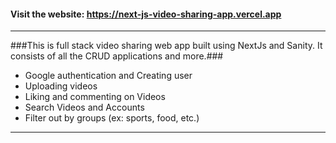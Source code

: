 #### Visit the website: https://next-js-video-sharing-app.vercel.app

***

###This is full stack video sharing web app built using NextJs and Sanity. It consists of all the CRUD applications and more.###
* Google authentication and Creating user
* Uploading videos
* Liking and commenting on Videos
* Search Videos and Accounts
* Filter out by groups (ex: sports, food, etc.)

***
